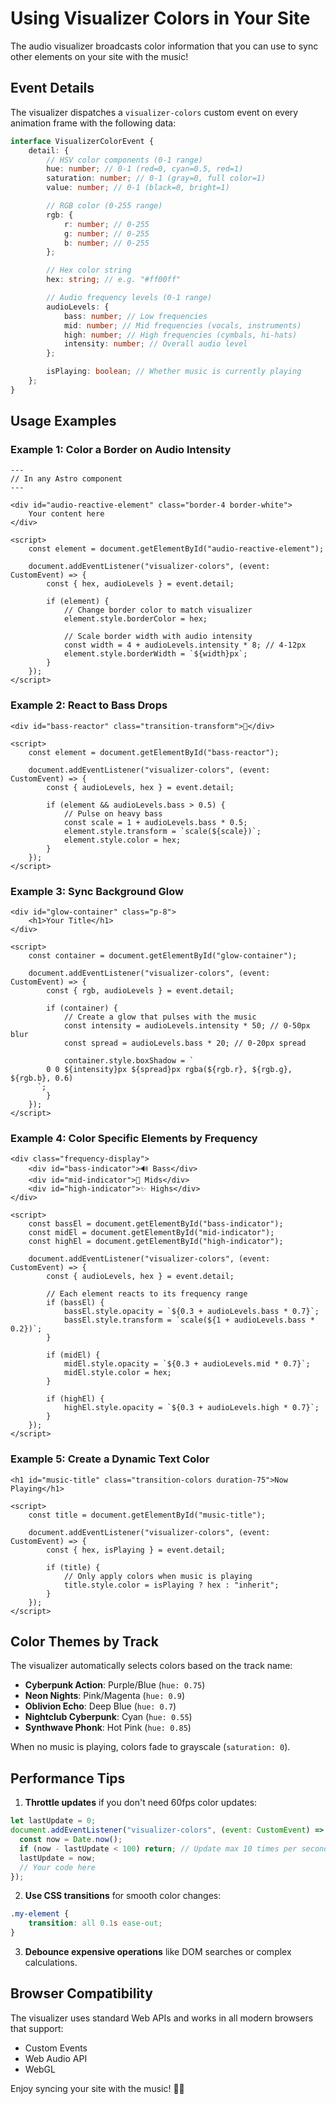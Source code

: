 # Using Visualizer Colors in Your Site

The audio visualizer broadcasts color information that you can use to sync other elements on your site with the music!

## Event Details

The visualizer dispatches a `visualizer-colors` custom event on every animation frame with the following data:

```typescript
interface VisualizerColorEvent {
	detail: {
		// HSV color components (0-1 range)
		hue: number; // 0-1 (red=0, cyan=0.5, red=1)
		saturation: number; // 0-1 (gray=0, full color=1)
		value: number; // 0-1 (black=0, bright=1)

		// RGB color (0-255 range)
		rgb: {
			r: number; // 0-255
			g: number; // 0-255
			b: number; // 0-255
		};

		// Hex color string
		hex: string; // e.g. "#ff00ff"

		// Audio frequency levels (0-1 range)
		audioLevels: {
			bass: number; // Low frequencies
			mid: number; // Mid frequencies (vocals, instruments)
			high: number; // High frequencies (cymbals, hi-hats)
			intensity: number; // Overall audio level
		};

		isPlaying: boolean; // Whether music is currently playing
	};
}
```

## Usage Examples

### Example 1: Color a Border on Audio Intensity

```astro
---
// In any Astro component
---

<div id="audio-reactive-element" class="border-4 border-white">
	Your content here
</div>

<script>
	const element = document.getElementById("audio-reactive-element");

	document.addEventListener("visualizer-colors", (event: CustomEvent) => {
		const { hex, audioLevels } = event.detail;

		if (element) {
			// Change border color to match visualizer
			element.style.borderColor = hex;

			// Scale border width with audio intensity
			const width = 4 + audioLevels.intensity * 8; // 4-12px
			element.style.borderWidth = `${width}px`;
		}
	});
</script>
```

### Example 2: React to Bass Drops

```astro
<div id="bass-reactor" class="transition-transform">🎵</div>

<script>
	const element = document.getElementById("bass-reactor");

	document.addEventListener("visualizer-colors", (event: CustomEvent) => {
		const { audioLevels, hex } = event.detail;

		if (element && audioLevels.bass > 0.5) {
			// Pulse on heavy bass
			const scale = 1 + audioLevels.bass * 0.5;
			element.style.transform = `scale(${scale})`;
			element.style.color = hex;
		}
	});
</script>
```

### Example 3: Sync Background Glow

```astro
<div id="glow-container" class="p-8">
	<h1>Your Title</h1>
</div>

<script>
	const container = document.getElementById("glow-container");

	document.addEventListener("visualizer-colors", (event: CustomEvent) => {
		const { rgb, audioLevels } = event.detail;

		if (container) {
			// Create a glow that pulses with the music
			const intensity = audioLevels.intensity * 50; // 0-50px blur
			const spread = audioLevels.bass * 20; // 0-20px spread

			container.style.boxShadow = `
        0 0 ${intensity}px ${spread}px rgba(${rgb.r}, ${rgb.g}, ${rgb.b}, 0.6)
      `;
		}
	});
</script>
```

### Example 4: Color Specific Elements by Frequency

```astro
<div class="frequency-display">
	<div id="bass-indicator">🔊 Bass</div>
	<div id="mid-indicator">🎤 Mids</div>
	<div id="high-indicator">✨ Highs</div>
</div>

<script>
	const bassEl = document.getElementById("bass-indicator");
	const midEl = document.getElementById("mid-indicator");
	const highEl = document.getElementById("high-indicator");

	document.addEventListener("visualizer-colors", (event: CustomEvent) => {
		const { audioLevels, hex } = event.detail;

		// Each element reacts to its frequency range
		if (bassEl) {
			bassEl.style.opacity = `${0.3 + audioLevels.bass * 0.7}`;
			bassEl.style.transform = `scale(${1 + audioLevels.bass * 0.2})`;
		}

		if (midEl) {
			midEl.style.opacity = `${0.3 + audioLevels.mid * 0.7}`;
			midEl.style.color = hex;
		}

		if (highEl) {
			highEl.style.opacity = `${0.3 + audioLevels.high * 0.7}`;
		}
	});
</script>
```

### Example 5: Create a Dynamic Text Color

```astro
<h1 id="music-title" class="transition-colors duration-75">Now Playing</h1>

<script>
	const title = document.getElementById("music-title");

	document.addEventListener("visualizer-colors", (event: CustomEvent) => {
		const { hex, isPlaying } = event.detail;

		if (title) {
			// Only apply colors when music is playing
			title.style.color = isPlaying ? hex : "inherit";
		}
	});
</script>
```

## Color Themes by Track

The visualizer automatically selects colors based on the track name:

- **Cyberpunk Action**: Purple/Blue (`hue: 0.75`)
- **Neon Nights**: Pink/Magenta (`hue: 0.9`)
- **Oblivion Echo**: Deep Blue (`hue: 0.7`)
- **Nightclub Cyberpunk**: Cyan (`hue: 0.55`)
- **Synthwave Phonk**: Hot Pink (`hue: 0.85`)

When no music is playing, colors fade to grayscale (`saturation: 0`).

## Performance Tips

1. **Throttle updates** if you don't need 60fps color updates:

```javascript
let lastUpdate = 0;
document.addEventListener("visualizer-colors", (event: CustomEvent) => {
  const now = Date.now();
  if (now - lastUpdate < 100) return; // Update max 10 times per second
  lastUpdate = now;
  // Your code here
});
```

2. **Use CSS transitions** for smooth color changes:

```css
.my-element {
	transition: all 0.1s ease-out;
}
```

3. **Debounce expensive operations** like DOM searches or complex calculations.

## Browser Compatibility

The visualizer uses standard Web APIs and works in all modern browsers that support:

- Custom Events
- Web Audio API
- WebGL

Enjoy syncing your site with the music! 🎵✨
